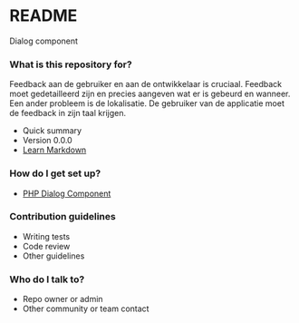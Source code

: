 # README #

Dialog component
### What is this repository for? ###
Feedback aan de gebruiker en aan de ontwikkelaar is cruciaal. Feedback moet gedetailleerd zijn en precies aangeven wat er is gebeurd en wanneer. Een ander probleem is de lokalisatie. De gebruiker van de applicatie moet de feedback in zijn taal krijgen.
* Quick summary
* Version 0.0.0
* [Learn Markdown](https://bitbucket.org/tutorials/markdowndemo)

### How do I get set up? ###

* [PHP Dialog Component](http://www.studyplanit.com/myap/it/page/programming/php/php%20components/Dialog/PHP%20Dialog%20component.html)

### Contribution guidelines ###

* Writing tests
* Code review
* Other guidelines

### Who do I talk to? ###

* Repo owner or admin
* Other community or team contact